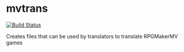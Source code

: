 # mvtrans
[![Build Status](https://travis-ci.com/ConMur/mvtrans.svg?branch=master)](https://travis-ci.com/ConMur/mvtrans)

Creates files that can be used by translators to translate RPGMakerMV games
